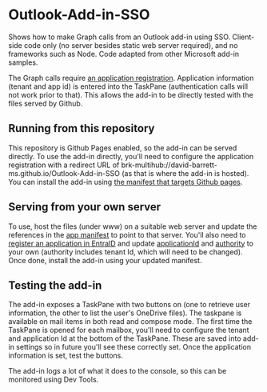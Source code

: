 # Outlook-Add-in-SSO

Shows how to make Graph calls from an Outlook add-in using SSO.  Client-side code only (no server besides static web server required), and no frameworks such as Node.  Code adapted from other Microsoft add-in samples.

The Graph calls require [an application registration](https://learn.microsoft.com/en-gb/office/dev/add-ins/develop/enable-nested-app-authentication-in-your-add-in#register-your-single-page-application).  Application information (tenant and app id) is entered into the TaskPane (authentication calls will not work prior to that).  This allows the add-in to be directly tested with the files served by Github.

## Running from this repository

This repository is Github Pages enabled, so the add-in can be served directly.  To use the add-in directly, you'll need to configure the application registration with a redirect URL of brk-multihub://david-barrett-ms.github.io/Outlook-Add-in-SSO (as that is where the add-in is hosted).  You can install the add-in using [the manifest that targets Github pages](https://github.com/David-Barrett-MS/Outlook-Add-in-SSO/blob/main/www/Outlook%20SSO%20Add-in%20Github.xml).

## Serving from your own server

To use, host the files (under www) on a suitable web server and update the references in the [app manifest](https://github.com/David-Barrett-MS/Outlook-Add-in-SSO/blob/main/www/Outlook%20SSO%20Add-in.xml) to point to that server.  You'll also need to [register an application in EntraID](https://learn.microsoft.com/en-gb/office/dev/add-ins/develop/enable-nested-app-authentication-in-your-add-in#register-your-single-page-application) and update [applicationId](https://github.com/David-Barrett-MS/Outlook-Add-in-SSO/blob/main/www/authConfig.js#L9) and [authority](https://github.com/David-Barrett-MS/Outlook-Add-in-SSO/blob/main/www/authConfig.js#L14) to your own (authority includes tenant Id, which will need to be changed).  Once done, install the add-in using your updated manifest.

## Testing the add-in

The add-in exposes a TaskPane with two buttons on (one to retrieve user information, the other to list the user's OneDrive files).  The taskpane is available on mail items in both read and compose mode.  The first time the TaskPane is opened for each mailbox, you'll need to configure the tenant and application Id at the bottom of the TaskPane.  These are saved into add-in settings so in future you'll see these correctly set.  Once the application information is set, test the buttons.

The add-in logs a lot of what it does to the console, so this can be monitored using Dev Tools.